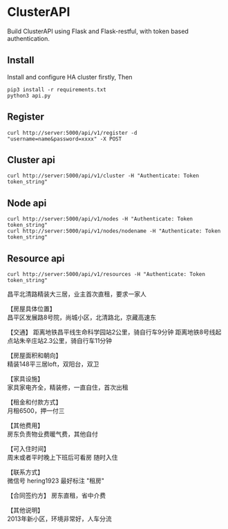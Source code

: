 # ClusterAPI
Build ClusterAPI using Flask and Flask-restful, with token based authentication.

## Install
Install and configure HA cluster firstly,
Then
```
pip3 install -r requirements.txt
python3 api.py
```

## Register
```
curl http://server:5000/api/v1/register -d "username=name&password=xxxx" -X POST
```

## Cluster api
```
curl http://server:5000/api/v1/cluster -H "Authenticate: Token token_string"
```

## Node api
```
curl http://server:5000/api/v1/nodes -H "Authenticate: Token token_string"
curl http://server:5000/api/v1/nodes/nodename -H "Authenticate: Token token_string"
```

## Resource api
```
curl http://server:5000/api/v1/resources -H "Authenticate: Token token_string"
```


昌平北清路精装大三居，业主首次直租，要求一家人
     


【房屋具体位置】  
昌平区发展路8号院，尚城小区，北清路北，京藏高速东

【交通】
距离地铁昌平线生命科学园站2公里，骑自行车9分钟
距离地铁8号线起点站朱辛庄站2.3公里，骑自行车11分钟

【房屋面积和朝向】  
精装148平三居loft，双阳台，双卫

【家具设施】  
家具家电齐全，精装修，一直自住，首次出租
    
【租金和付款方式】  
月租6500，押一付三
 
【其他费用】  
房东负责物业费暖气费，其他自付  

【可入住时间】  
周末或者平时晚上下班后可看房
随时入住
    
【联系方式】  
微信号 hering1923
最好标注 "租房"

【合同签约方】 
房东直租，省中介费 

【其他说明】  
2013年新小区，环境非常好，人车分流 
